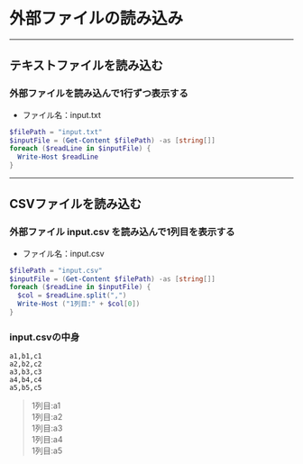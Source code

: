 # 外部ファイルの読み込み

---

## テキストファイルを読み込む

### 外部ファイルを読み込んで1行ずつ表示する

* ファイル名：input.txt

```PowerShell
$filePath = "input.txt"
$inputFile = (Get-Content $filePath) -as [string[]]
foreach ($readLine in $inputFile) {
  Write-Host $readLine
}
```

---

## CSVファイルを読み込む

### 外部ファイル input.csv を読み込んで1列目を表示する

* ファイル名：input.csv

```PowerShell
$filePath = "input.csv"
$inputFile = (Get-Content $filePath) -as [string[]]
foreach ($readLine in $inputFile) {
  $col = $readLine.split(",")
  Write-Host ("1列目:" + $col[0])
}
```

### input.csvの中身

```csv
a1,b1,c1
a2,b2,c2
a3,b3,c3
a4,b4,c4
a5,b5,c5
```

> 1列目:a1  
  1列目:a2  
  1列目:a3  
  1列目:a4  
  1列目:a5
